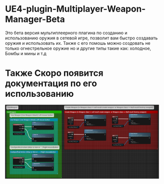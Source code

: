 # UE4-plugin-Multiplayer-Weapon-Manager-Beta
Это бета версия мультиплеерного плагина по созданию и использованию оружия в сетевой игре, позволит вам быстро создавать оружия и использовать их. 
Также с его помошь можно создовать не только огнестрельное оружие но и другие типы такие как: холодное, Бомбы и мины и т.д

# Также Скоро появится документация по его использованию

![preview](https://github.com/DmitriiBobrovnikov/UE4-plugin-Multiplayer-Weapon-Manager-Beta/blob/gh-pages/Screenshots/Screenshot_1.png)
